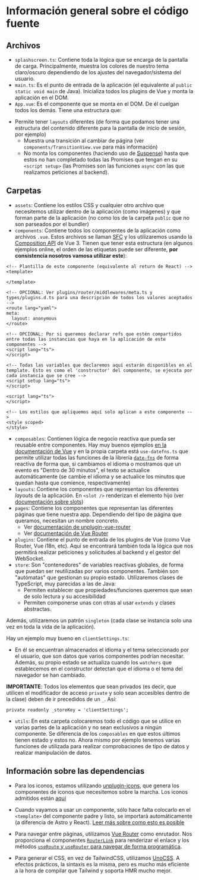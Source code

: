 # Información general sobre el código fuente

## Archivos
* ``splashscreen.ts``: Contiene toda la lógica que se encarga de la pantalla de carga. Principalmente,
muestra los colores de nuestro tema claro/oscuro dependiendo de los ajustes del navegador/sistema del usuario.
* ``main.ts``: Es el punto de entrada de la aplicación (el equivalente al ``public static void main`` de Java). Inicializa
todos los plugins de Vue y monta la aplicación en el DOM.
* ``App.vue``: Es el componente que se monta en el DOM. De él cuelgan todos los demás. Tiene una estructura que:
- Permite tener ``layouts`` diferentes (de forma que podamos tener una estructura del contenido diferente para la
pantalla de inicio de sesión, por ejemplo)
  - Muestra una transición al cambiar de página (ver ``components/TransitionView.vue`` para más información)
  - No monta los componentes (haciendo uso de [Suspense](https://vuejs.org/guide/built-ins/suspense.html#suspense)) hasta que
  estos no han completado todas las Promises que tengan en su ``<script setup>`` (las Promises son las funciones ``async`` con las que
  realizamos peticiones al backend).

## Carpetas

* ``assets``: Contiene los estilos CSS y cualquier otro archivo que necesitemos utilizar dentro de la aplicación (como imágenes)
y que forman parte de la aplicación (no como los de la carpeta ``public`` que no son parseados por el bundler)
* ``components``: Contiene todos los componentes de la aplicación como archivos ``.vue``. Estos archivos se llaman [SFC](https://vuejs.org/guide/scaling-up/sfc.html) y los utilizaremos usando la [Composition API](https://vuejs.org/api/sfc-css-features.html#usage-with-composition-api) de Vue 3.
Tienen que tener esta estructura (en algunos ejemplos online, el orden de las etiquetas puede ser diferente,
**por consistencia nosotros vamosa utilizar este**):

```
<!-- Plantilla de este componente (equivalente al return de React) -->
<template>

</template>

<!-- OPCIONAL: Ver plugins/router/middlewares/meta.ts y types/plugins.d.ts para una descripción de todos los valores aceptados -->
<route lang="yaml">
meta:
  layout: anonymous
</route>

<!-- OPCIONAL: Por si queremos declarar refs que estén compartidos entre todas las instancias que haya en la aplicación de este componentes -->
<script lang="ts">
</script>

<!-- Todas las variables que declaremos aquí estarán disponibles en el template. Esto es como el 'constructor' del componente, se ejecuta por cada instancia que se cree -->
<script setup lang="ts">
</script>

<script lang="ts">
</script>

<!-- Los estilos que apliquemos aquí solo aplican a este componente -->
<style scoped>
</style>
```


* ``composables``: Contienen lógica de negocio reactiva que pueda ser reusable entre componentes. Hay muy buenos ejemplos
[en la documentación de Vue](https://vuejs.org/guide/reusability/composables.html#composables) y en la propia carpeta está ``use-datefns.ts``
que permite utilizar todas las funciones de la librería [``date-fns``](https://date-fns.org/) de forma reactiva de forma que, si cambiamos el idioma
o mostramos que un evento es "Dentro de 30 minutos", el texto se actualice automáticamente (se cambie el idioma y se actualice los minutos que quedan
hasta que comience, respectivamente)
* ``layouts``: Contiene los componentes que representan los diferentes *layouts* de la aplicación.
En ``<slot />`` renderizan el elemento hijo (ver [documentación sobre slots](https://vuejs.org/guide/components/slots.html#slots))
* ``pages``: Contiene los componentes que representan las diferentes páginas que tiene nuestra app. Dependiendo del tipo de
página que queramos, necesitan un nombre concreto.
  - Ver [documentación de unplugin-vue-router](https://uvr.esm.is/)
  - Ver [documentación de Vue Router](https://router.vuejs.org/)
* ``plugins``: Contiene el punto de entrada de los plugins de Vue (como Vue Router, Vue i18n, etc). Aquí se encontrará también
toda la lógica que nos permitirá realizar peticiones y solicitudes al backend y el gestor del WebSocket.
* ``store``: Son "contenedores" de variables reactivas globales, de forma que puedan ser reutilizadas por varios componentes. También
son "autómatas" que gestionan su propio estado. Utilizaremos clases de TypeScript, muy parecidas a las de Java:
  - Permiten establecer que propiedades/funciones queremos que sean de solo lectura y su accesibilidad
  - Permiten componerse unas con otras al usar ``extends`` y clases abstractas.

Además, utilizaremos un patrón ``singleton`` (cada clase se instancia solo una vez en toda la vida de la aplicación).

Hay un ejemplo muy bueno en ``clientSettings.ts``:
  - En él se encuentran almacenados el idioma y el tema seleccionado por el usuario, que son datos que varios componentes podrían necesitar.
  Además, su propio estado se actualiza cuando los ``watchers`` que establecemos en el constructor detectan que el idioma o el tema del navegador
  se han cambiado.

**IMPORTANTE**: Todos los elementos que sean privados (es decir, que utilicen el modificador de acceso `private` y solo sean accesibles dentro de
la clase) deben de ir precedidos de un ``_``. Así:

```
private readonly _storeKey = 'clientSettings';
```

* ``utils``: En esta carpeta colocaremos todo el código que se utilice en varias partes de la aplicación y no sean exclusivos a ningún componente.
Se diferencia de los ``composables`` en que estos últimos tienen estado y estos no.
Ahora mismo por ejemplo tenemos varias funciones de utilizada para realizar comprobaciones de tipo de datos y realizar manipulación de datos.

## Información sobre las dependencias

- Para los iconos, estamos utilizando [unplugin-icons](https://github.com/unplugin/unplugin-icons), que genera los componentes de iconos
que necesitemos sobre la marcha. Los iconos admitidos están [aquí](https://icon-sets.iconify.design/)

- Cuando vayamos a usar un componente, sólo hace falta colocarlo en el `<template>` del componente padre y listo, se importará automáticamente
(a diferencia de Astro y React). [Leer más sobre como esto es posible](https://github.com/unplugin/unplugin-vue-components)

- Para navegar entre páginas, utilizamos [Vue Router](https://router.vuejs.org/) como enrutador. Nos proporciona el componentes
[`RouterLink`](https://router.vuejs.org/api/#RouterLink) para renderizar el enlace y los métodos
[`useRoute` y `useRouter` para navegar de forma programática](https://router.vuejs.org/guide/advanced/composition-api.html#Vue-Router-and-the-Composition-API).

- Para generar el CSS, en vez de TailwindCSS, utilizamos [UnoCSS](https://unocss.dev/). A efectos prácticos, la sintaxis es la misma,
pero es mucho más eficiente a la hora de compilar que Tailwind y soporta HMR mucho mejor.
